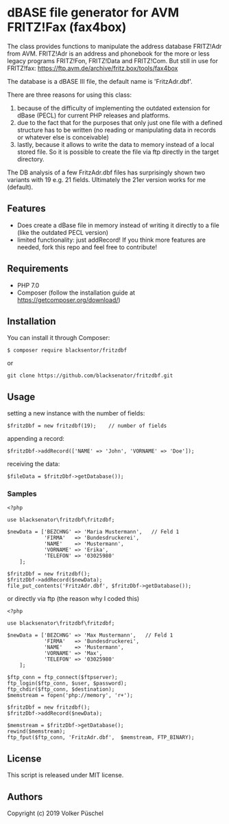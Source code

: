 # dBASE file generator for AVM FRITZ!Fax (fax4box)

The class provides functions to manipulate the address database FRITZ!Adr from AVM. FRITZ!Adr is an address and phonebook for the more or less legacy programs FRITZ!Fon, FRITZ!Data and FRITZ!Com. But still in use for FRITZ!fax: https://ftp.avm.de/archive/fritz.box/tools/fax4box

The database is a dBASE III file, the default name is 'FritzAdr.dbf'.

There are three reasons for using this class:
  1. because of the difficulty of implementing the outdated extension for dBase (PECL) for current PHP releases and platforms.
  2. due to the fact that for the purposes that only just one file with a defined structure has to be written (no reading or manipulating data in records or whatever else is conceivable)
  3. lastly, because it allows to write the data to memory instead of a local stored file. So it is possible to create the file via ftp directly in the target directory.

The DB analysis of a few FritzAdr.dbf files has surprisingly shown two variants with 19 e.g. 21 fields. Ultimately the 21er version works for me (default).

## Features

  * Does create a dBase file in memory instead of writing it directly to a file (like the outdated PECL version)
  * limited functionality: just addRecord! If you think more features are needed, fork this repo and feel free to contribute!

## Requirements

  * PHP 7.0
  * Composer (follow the installation guide at https://getcomposer.org/download/)

## Installation

You can install it through Composer:

    $ composer require blacksentor/fritzdbf

or

    git clone https://github.com/blacksenator/fritzdbf.git

## Usage

setting a new instance with the number of fields:

    $fritzDbf = new fritzdbf(19);    // number of fields

appending a record:

    $fritzDbf->addRecord(['NAME' => 'John', 'VORNAME' => 'Doe']);

receiving the data:

    $fileData = $fritzDbf->getDatabase());

### Samples

    <?php

    use blacksenator\fritzdbf\fritzdbf;

    $newData = ['BEZCHNG' => 'Maria Mustermann',   // Feld 1
                'FIRMA'   => 'Bundesdruckerei',
                'NAME'    => 'Mustermann',
                'VORNAME' => 'Erika',
                'TELEFON' => '03025980'
        ];

    $fritzDbf = new fritzdbf();
    $fritzDbf->addRecord($newData);
    file_put_contents('FritzAdr.dbf', $fritzDbf->getDatabase());

or directly via ftp (the reason why I coded this)

    <?php

    use blacksenator\fritzdbf\fritzdbf;

    $newData = ['BEZCHNG' => 'Max Mustermann',   // Feld 1
                'FIRMA'   => 'Bundesdruckerei',
                'NAME'    => 'Mustermann',
                'VORNAME' => 'Max',
                'TELEFON' => '03025980'
        ];

    $ftp_conn = ftp_connect($ftpserver);
    ftp_login($ftp_conn, $user, $password);
    ftp_chdir($ftp_conn, $destination);
    $memstream = fopen('php://memory', 'r+');

    $fritzDbf = new fritzdbf();
    $fritzDbf->addRecord($newData);

    $memstream = $fritzDbf->getDatabase();
    rewind($memstream);
    ftp_fput($ftp_conn, 'FritzAdr.dbf',  $memstream, FTP_BINARY);

## License
This script is released under MIT license.

## Authors
Copyright (c) 2019 Volker Püschel